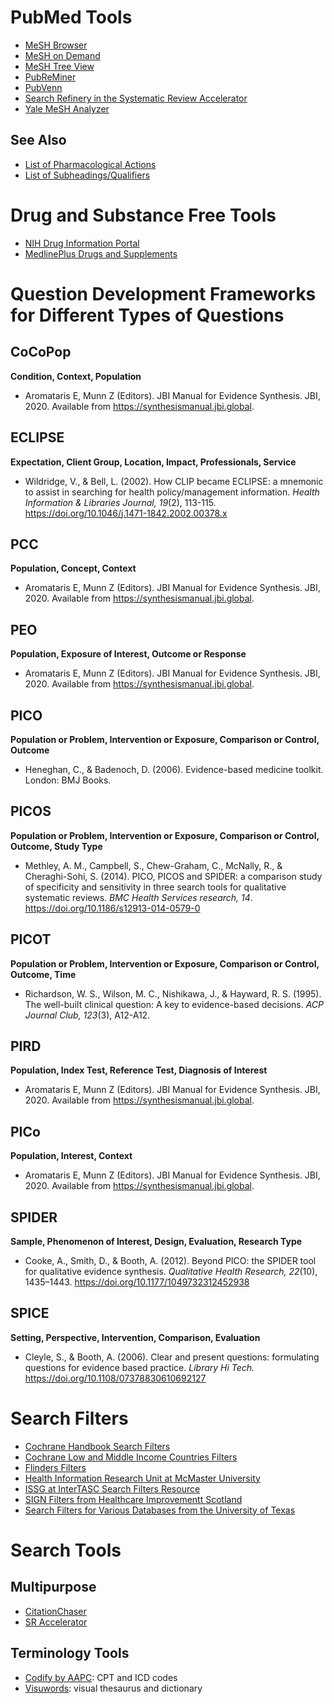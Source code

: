 # PubMed Tools

* [MeSH Browser]( https://meshb.nlm.nih.gov/)
* [MeSH on Demand](https://meshb.nlm.nih.gov/MeSHonDemand)
* [MeSH Tree View](https://meshb.nlm.nih.gov/treeView )
* [PubReMiner](https://hgserver2.amc.nl/cgi-bin/miner/miner2.cgi)
* [PubVenn](https://pubvenn.appspot.com/)
* [Search Refinery in the Systematic Review Accelerator](https://sr-accelerator.com/#/searchrefinery)
* [Yale MeSH Analyzer](https://mesh.med.yale.edu/)

## See Also
* [List of Pharmacological Actions](https://www.ncbi.nlm.nih.gov/sites/entrez?Db=mesh&Cmd=ShowDetailView&TermToSearch=1000082&ordinalpos=1&itool=EntrezSystem2.PEntrez.Mesh.Mesh_ResultsPanel.Mesh_RVFull&_gl=1*p1dlye*_ga*MTY4NDM3OTYzNC4xNjQ5NDM3Mzc0*_ga_7147EPK006*MTY1MTA4Nzg5NS4xNi4xLjE2NTEwODgwOTcuMA..*_ga_P1FPTH9PL4*MTY1MTA4Nzg5NS4xNS4xLjE2NTEwODgwOTcuMA..)
* [List of Subheadings/Qualifiers](https://www.nlm.nih.gov/mesh/qualifiers_scopenotes.html)

# Drug and Substance Free Tools

- [NIH Drug Information Portal](https://druginfo.nlm.nih.gov/drugportal/) 
- [MedlinePlus Drugs and Supplements](https://medlineplus.gov/druginformation.html)


# Question Development Frameworks for Different Types of Questions

## CoCoPop
**Condition, Context, Population**
* Aromataris E, Munn Z (Editors). JBI Manual for Evidence Synthesis. JBI, 2020. Available from https://synthesismanual.jbi.global.  

## ECLIPSE
**Expectation, Client Group, Location, Impact, Professionals, Service**
* Wildridge, V., & Bell, L. (2002). How CLIP became ECLIPSE: a mnemonic to assist in searching for health policy/management information. *Health Information & Libraries Journal, 19*(2), 113-115. https://doi.org/10.1046/j.1471-1842.2002.00378.x

## PCC
**Population, Concept, Context**
* Aromataris E, Munn Z (Editors). JBI Manual for Evidence Synthesis. JBI, 2020. Available from https://synthesismanual.jbi.global.  
## PEO
**Population, Exposure of Interest, Outcome or Response**
* Aromataris E, Munn Z (Editors). JBI Manual for Evidence Synthesis. JBI, 2020. Available from https://synthesismanual.jbi.global.  
## PICO
**Population or Problem, Intervention or Exposure, Comparison or Control, Outcome**
* Heneghan, C., & Badenoch, D. (2006). Evidence-based medicine toolkit. London: BMJ Books.

## PICOS
**Population or Problem, Intervention or Exposure, Comparison or Control, Outcome, Study Type**
* Methley, A. M., Campbell, S., Chew-Graham, C., McNally, R., & Cheraghi-Sohi, S. (2014). PICO, PICOS and SPIDER: a comparison study of specificity and sensitivity in three search tools for qualitative systematic reviews. *BMC Health Services research, 14*. https://doi.org/10.1186/s12913-014-0579-0

## PICOT
**Population or Problem, Intervention or Exposure, Comparison or Control, Outcome, Time**
* Richardson, W. S., Wilson, M. C., Nishikawa, J., & Hayward, R. S. (1995). The well-built clinical question: A key to evidence-based decisions. *ACP Journal Club, 123*(3), A12-A12.

## PIRD
**Population, Index Test, Reference Test, Diagnosis of Interest**
* Aromataris E, Munn Z (Editors). JBI Manual for Evidence Synthesis. JBI, 2020. Available from https://synthesismanual.jbi.global. 
## PICo
**Population, Interest, Context**
* Aromataris E, Munn Z (Editors). JBI Manual for Evidence Synthesis. JBI, 2020. Available from https://synthesismanual.jbi.global.  

## SPIDER
**Sample, Phenomenon of Interest, Design, Evaluation, Research Type**
* Cooke, A., Smith, D., & Booth, A. (2012). Beyond PICO: the SPIDER tool for qualitative evidence synthesis. *Qualitative Health Research, 22*(10), 1435–1443. https://doi.org/10.1177/1049732312452938

## SPICE
**Setting, Perspective, Intervention, Comparison, Evaluation**
* Cleyle, S., & Booth, A. (2006). Clear and present questions: formulating questions for evidence based practice. *Library Hi Tech.* https://doi.org/10.1108/07378830610692127        

# Search Filters

- [Cochrane Handbook Search Filters](https://training.cochrane.org/technical-supplement-chapter-4-searching-and-selecting-studies-v63)
- [Cochrane Low and Middle Income Countries Filters](https://epoc.cochrane.org/lmic-filters) 
- [Flinders Filters](https://www.flinders.edu.au/research-centre-palliative-care-death-dying/partnerships-and-projects/flinders-filters)
- [Health Information Research Unit at McMaster University](https://hiru.mcmaster.ca/hiru/HIRU_Hedges_home.aspx)
- [ISSG at InterTASC Search Filters Resource](https://sites.google.com/a/york.ac.uk/issg-search-filters-resource/home)
- [SIGN Filters from Healthcare Improvementt Scotland](https://www.sign.ac.uk/what-we-do/methodology/search-filters/)
- [Search Filters for Various Databases from the University of Texas](https://libguides.sph.uth.tmc.edu/search_filters)

# Search Tools

## Multipurpose 
- [CitationChaser](https://estech.shinyapps.io/citationchaser/)
- [SR Accelerator](https://sr-accelerator.com/#/)

## Terminology Tools

* [Codify by AAPC](https://www.aapc.com/codes/): CPT and ICD codes
* [Visuwords](https://visuwords.com/): visual thesaurus and dictionary

